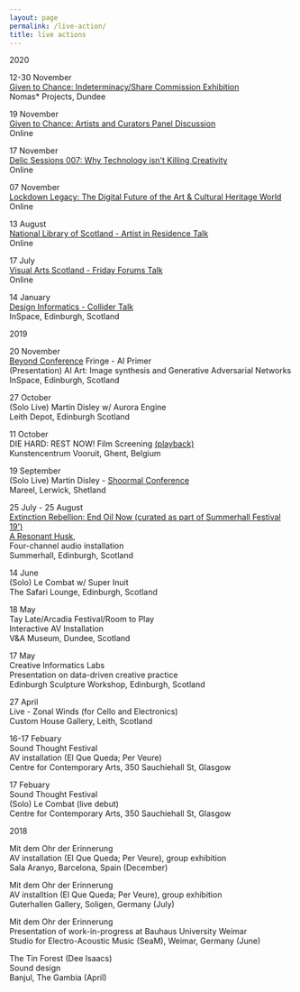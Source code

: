 ```yaml
---
layout: page
permalink: /live-action/
title: live actions
---
```


<!-- Currently -->


2020

12-30 November<br/>
[Given to Chance: Indeterminacy/Share Commission Exhibition](https://indeterminacy.ac.uk/events/given-to-chance-exhibition/)<br/>
Nomas* Projects, Dundee<br/>

19 November<br/>
[Given to Chance: Artists and Curators Panel Discussion](https://www.eventbrite.co.uk/e/given-to-chance-artists-and-curators-panel-discussion-tickets-128141270991)<br/>
Online<br/>

17 November<br/>
[Delic Sessions 007: Why Technology isn't Killing Creativity](https://www.blog.delic.network/sessions)<br/>
Online<br/>

07 November<br/>
[Lockdown Legacy: The Digital Future of the Art & Cultural Heritage World](https://www.eventbrite.com/e/lockdown-legacy-the-digital-future-of-the-art-cultural-heritage-world-tickets-124267895621#)<br/>
Online<br/>

13 August<br/>
[National Library of Scotland - Artist in Residence Talk](https://www.eventbrite.co.uk/e/art-and-ai-mapping-imaginary-worlds-tickets-115994521737#)<br/>
Online<br/>

17 July<br/>
[Visual Arts Scotland - Friday Forums Talk](https://www.eventbrite.co.uk/e/friday-forum-12-tickets-113885456466#)<br/>
Online<br/>

14 January<br/>
[Design Informatics - Collider Talk](https://www.eventbrite.co.uk/e/collider-digitising-our-world-heritage-site-tickets-77082609159#)<br/>
InSpace, Edinburgh, Scotland<br/>

2019

20 November<br/>
[Beyond Conference](https://beyondconference.org/) Fringe - AI Primer<br/>
(Presentation) AI Art: Image synthesis and Generative Adversarial Networks<br/>
InSpace, Edinburgh, Scotland<br/>

27 October<br/>
(Solo Live) Martin Disley w/ Aurora Engine<br/>
Leith Depot, Edinburgh Scotland<br/>

11 October<br/>
DIE HARD: REST NOW! Film Screening [(playback)](https://www.martindisley.co.uk/rest-now-die-hard/)<br/>
Kunstencentrum Vooruit, Ghent, Belgium<br/>

19 September<br/>
(Solo Live) Martin Disley - [Shoormal Conference](https://www.shetlandarts.org/our-work/commissions/shoormal-conference-commissions/martin-disley)<br/>
Mareel, Lerwick, Shetland<br/>

25 July - 25 August<br/>
[Extinction Rebellion: End Oil Now (curated as part of Summerhall Festival 19')](https://festival19.summerhall.co.uk/exhibition/extinction-rebellion/)<br/>
[A Resonant Husk](https://www.martindisley.co.uk/a-resonant-husk/),<br/>
Four-channel audio installation<br/>
Summerhall, Edinburgh, Scotland<br/>

14 June<br/>
(Solo) Le Combat w/ Super Inuit<br/>
The Safari Lounge, Edinburgh, Scotland<br/>

18 May<br/>
Tay Late/Arcadia Festival/Room to Play<br/>
Interactive AV Installation<br/>
V&A Museum, Dundee, Scotland<br/>

17 May<br/>
Creative Informatics Labs<br/>
Presentation on data-driven creative practice<br/>
Edinburgh Sculpture Workshop, Edinburgh, Scotland<br/>

27 April<br/>
Live - Zonal Winds (for Cello and Electronics)<br/>
Custom House Gallery, Leith, Scotland<br/>

16-17 Febuary<br/>
Sound Thought Festival<br/>
AV installation (El Que Queda; Per Veure)<br/>
Centre for Contemporary Arts, 350 Sauchiehall St, Glasgow

17 Febuary<br/>
Sound Thought Festival<br/>
(Solo) Le Combat (live debut)<br/>
Centre for Contemporary Arts, 350 Sauchiehall St, Glasgow


2018

Mit dem Ohr der Erinnerung<br/>
AV installation (El Que Queda; Per Veure), group exhibition<br/>
Sala Aranyo, Barcelona, Spain (December)

Mit dem Ohr der Erinnerung<br/>
AV installtion (El Que Queda; Per Veure), group exhibition<br/>
Guterhallen Gallery, Soligen, Germany (July)

Mit dem Ohr der Erinnerung<br/>
Presentation of work-in-progress at Bauhaus University Weimar<br/>
Studio for Electro-Acoustic Music (SeaM), Weimar, Germany (June)

The Tin Forest (Dee Isaacs)<br/>
Sound design<br/>
Banjul, The Gambia (April)
